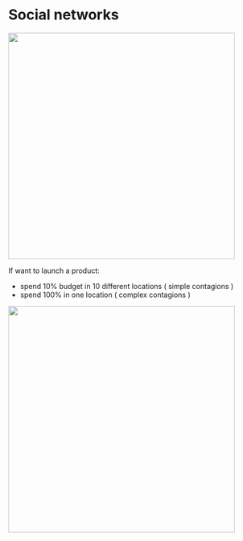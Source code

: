 # Social networks

<img src="https://github.com/shekharbiswas/Wharton_Craft_content/assets/32758439/e6cb1715-e370-416b-94df-a797acafa1ca" width="450">

If want to launch a product:
- spend 10% budget in 10 different locations ( simple contagions )
- spend 100% in one location ( complex contagions )

  
<img src="https://github.com/shekharbiswas/Wharton_Craft_content/assets/32758439/0f6bc14c-4a8a-45af-b8a6-1e00c8a3b14d" width="450">


